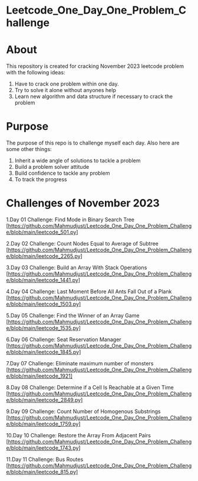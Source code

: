 # Leetcode_One_Day_One_Problem_Challenge


# About

This repository is created for cracking November 2023 leetcode problem with the following ideas:

1. Have to crack one problem within one day.
2. Try to solve it alone without anyones help
3. Learn new algorithm and data structure if necessary  to crack the problem 



# Purpose

The purpose of this repo  is to challenge myself each day. Also here are some other things:

1. Inherit a wide angle of solutions to tackle a problem
3. Build a problem solver attitude
4. Build confidence to tackle any problem
5. To track the progress 

# Challenges of November 2023

1.Day 01 Challenge: Find Mode in Binary Search Tree [https://github.com/Mahmudjust/Leetcode_One_Day_One_Problem_Challenge/blob/main/leetcode_501.py]


2.Day 02 Challenge: Count Nodes Equal to Average of Subtree [https://github.com/Mahmudjust/Leetcode_One_Day_One_Problem_Challenge/blob/main/leetcode_2265.py]


3.Day 03 Challenge: Build an Array With Stack Operations [https://github.com/Mahmudjust/Leetcode_One_Day_One_Problem_Challenge/blob/main/leetcode_1441.py]


4.Day 04 Challenge: Last Moment Before All Ants Fall Out of a Plank [https://github.com/Mahmudjust/Leetcode_One_Day_One_Problem_Challenge/blob/main/leetcode_1503.py]


5.Day 05 Challenge: Find the Winner of an Array Game   [https://github.com/Mahmudjust/Leetcode_One_Day_One_Problem_Challenge/blob/main/leetcode_1535.py]


6.Day 06 Challenge: Seat Reservation Manager  [https://github.com/Mahmudjust/Leetcode_One_Day_One_Problem_Challenge/blob/main/leetcode_1845.py]


7.Day 07 Challenge: Eliminate maximum number of monsters  [https://github.com/Mahmudjust/Leetcode_One_Day_One_Problem_Challenge/blob/main/leetcode_1921]


8.Day 08 Challenge: Determine if a Cell Is Reachable at a Given Time  [https://github.com/Mahmudjust/Leetcode_One_Day_One_Problem_Challenge/blob/main/leetcode_2849.py]


9.Day 09 Challenge: Count Number of Homogenous Substrings  [https://github.com/Mahmudjust/Leetcode_One_Day_One_Problem_Challenge/blob/main/leetcode_1759.py]


10.Day 10 Challenge: Restore the Array From Adjacent Pairs [https://github.com/Mahmudjust/Leetcode_One_Day_One_Problem_Challenge/blob/main/leetcode_1743.py]


11.Day 11 Challenge: Bus Routes  
[https://github.com/Mahmudjust/Leetcode_One_Day_One_Problem_Challenge/blob/main/leetcode_815.py]


